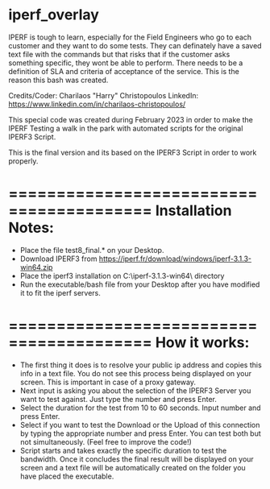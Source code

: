 # iperf_overlay
IPERF is tough to learn, especially for the Field Engineers who go to each customer and they want to do some tests. 
They can definately have a saved text file with the commands but that risks that if the customer asks something specific, they wont be able to perform.
There needs to be a definition of SLA and criteria of acceptance of the service.
This is the reason this bash was created.

Credits/Coder: Charilaos "Harry" Christopoulos
LinkedIn: https://www.linkedin.com/in/charilaos-christopoulos/

This special code was created during February 2023 in order to make the IPERF Testing
a walk in the park with automated scripts for the original IPERF3 Script.

This is the final version and its based on the IPERF3 Script in order to work properly.

=========================================
Installation Notes:
=========================================
- Place the file test8_final.* on your Desktop.
- Download IPERF3 from https://iperf.fr/download/windows/iperf-3.1.3-win64.zip
- Place the iperf3 installation on C:\iperf-3.1.3-win64\ directory
- Run the executable/bash file from your Desktop after you have modified it to fit the iperf servers.

=========================================
How it works:
=========================================
- The first thing it does is to resolve your public ip address and copies this info in 
a text file. You do not see this process being displayed on your screen. This is important in case of a proxy gateway.
- Next input is asking you about the selection of the IPERF3 Server you want to test against.
Just type the number and press Enter.
- Select the duration for the test from 10 to 60 seconds. Input number and press Enter.
- Select if you want to test the Download or the Upload of this connection by typing the 
appropriate number and press Enter. You can test both but not simultaneously. (Feel free to improve the code!)
- Script starts and takes exactly the specific duration to test the bandwidth. 
Once it concludes the final result will be displayed on your screen and a text file will 
be automatically created on the folder you have placed the executable.

